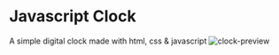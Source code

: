 # Javascript Clock
A simple digital clock made with html, css & javascript
![clock-preview](https://user-images.githubusercontent.com/103478582/207758311-363f6a06-c95f-4efe-9f96-eb4fe92e2ca6.png)
